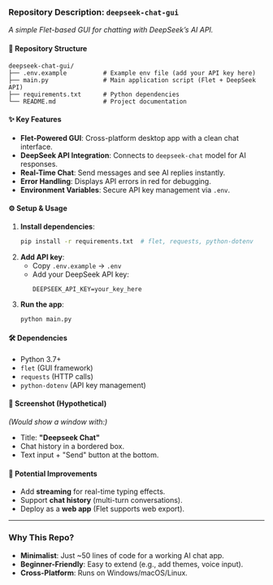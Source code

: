### **Repository Description: `deepseek-chat-gui`**  
*A simple Flet-based GUI for chatting with DeepSeek’s AI API.*  

#### **📁 Repository Structure**  
```
deepseek-chat-gui/  
├── .env.example          # Example env file (add your API key here)  
├── main.py               # Main application script (Flet + DeepSeek API)  
├── requirements.txt      # Python dependencies  
└── README.md             # Project documentation  
```

#### **✨ Key Features**  
- **Flet-Powered GUI**: Cross-platform desktop app with a clean chat interface.  
- **DeepSeek API Integration**: Connects to `deepseek-chat` model for AI responses.  
- **Real-Time Chat**: Send messages and see AI replies instantly.  
- **Error Handling**: Displays API errors in red for debugging.  
- **Environment Variables**: Secure API key management via `.env`.  

#### **⚙️ Setup & Usage**  
1. **Install dependencies**:  
   ```sh
   pip install -r requirements.txt  # flet, requests, python-dotenv
   ```
2. **Add API key**:  
   - Copy `.env.example` → `.env`  
   - Add your DeepSeek API key:  
     ```env
     DEEPSEEK_API_KEY=your_key_here
     ```
3. **Run the app**:  
   ```sh
   python main.py
   ```

#### **🛠️ Dependencies**  
- Python 3.7+  
- `flet` (GUI framework)  
- `requests` (HTTP calls)  
- `python-dotenv` (API key management)  

#### **📸 Screenshot (Hypothetical)**  
*(Would show a window with:)*  
- Title: **"Deepseek Chat"**  
- Chat history in a bordered box.  
- Text input + "Send" button at the bottom.  

#### **🚀 Potential Improvements**  
- Add **streaming** for real-time typing effects.  
- Support **chat history** (multi-turn conversations).  
- Deploy as a **web app** (Flet supports web export).  

---

### **Why This Repo?**  
- **Minimalist**: Just ~50 lines of code for a working AI chat app.  
- **Beginner-Friendly**: Easy to extend (e.g., add themes, voice input).  
- **Cross-Platform**: Runs on Windows/macOS/Linux.  
